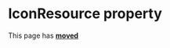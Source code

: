 # IconResource property #

This page has [**moved**](https://lib-docs.delphidabbler.com/MsgDlg/3/API/TPJWinMsgDlg-IconResource)